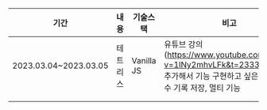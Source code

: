 ## 







| 기간                  | 내용     | 기술스택   | 비고                                                         |
| --------------------- | -------- | ---------- | ------------------------------------------------------------ |
| 2023.03.04~2023.03.05 | 테트리스 | Vanilla JS | 유튜브 강의(https://www.youtube.com/watch?v=1lNy2mhvLFk&t=2333s) <br>추가해서 기능 구현하고 싶은 부분 - 점수 기록 저장, 멀티 기능 |
|                       |          |            |                                                              |
|                       |          |            |                                                              |

